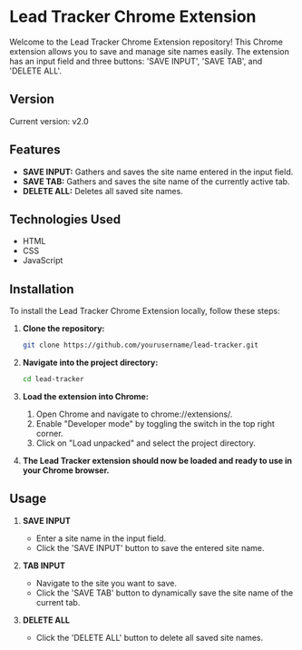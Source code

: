 # Lead Tracker Chrome Extension

Welcome to the Lead Tracker Chrome Extension repository! This Chrome extension allows you to save and manage site names easily. The extension has an input field and three buttons: 'SAVE INPUT', 'SAVE TAB', and 'DELETE ALL'.

## Version

Current version: v2.0

## Features

- **SAVE INPUT:** Gathers and saves the site name entered in the input field.
- **SAVE TAB:** Gathers and saves the site name of the currently active tab.
- **DELETE ALL:** Deletes all saved site names.

## Technologies Used

- HTML
- CSS
- JavaScript

## Installation

To install the Lead Tracker Chrome Extension locally, follow these steps:

1. **Clone the repository:**

   ```bash
   git clone https://github.com/yourusername/lead-tracker.git

2. **Navigate into the project directory:**

   ```bash
   cd lead-tracker

3. **Load the extension into Chrome:**

   1. Open Chrome and navigate to chrome://extensions/.
   2. Enable "Developer mode" by toggling the switch in the top right corner.
   3. Click on "Load unpacked" and select the project directory.

4. **The Lead Tracker extension should now be loaded and ready to use in your Chrome browser.**

## Usage

1. **SAVE INPUT**
   - Enter a site name in the input field.
   - Click the 'SAVE INPUT' button to save the entered site name.
  
2. **TAB INPUT**
   - Navigate to the site you want to save.
   - Click the 'SAVE TAB' button to dynamically save the site name of the current tab.
  
3. **DELETE ALL**
   - Click the 'DELETE ALL' button to delete all saved site names.
